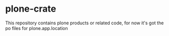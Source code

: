 plone-crate
===========

This repository contains plone products or related code, for now it's got the po
files for plone.app.location
